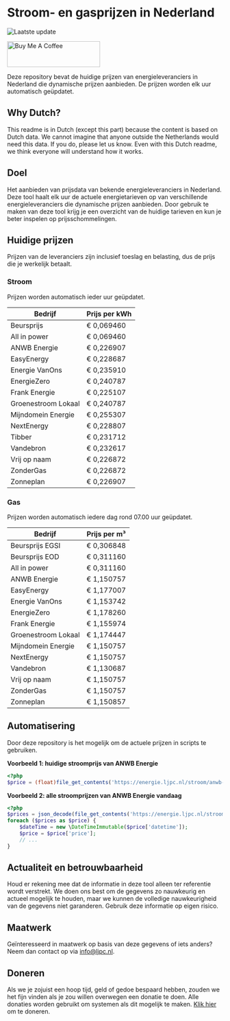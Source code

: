 # Stroom- en gasprijzen in Nederland

![Laatste update](https://img.shields.io/badge/laatste%20update-2025--10--19%2022%3A00%20CET-brightgreen)

<a href="https://www.buymeacoffee.com/Lars-" target="_blank"><img src="https://cdn.buymeacoffee.com/buttons/v2/default-orange.png" alt="Buy Me A Coffee" height="60" style="height: 60px !important;width: 217px !important;" ></a>

Deze repository bevat de huidige prijzen van energieleveranciers in Nederland die dynamische prijzen aanbieden. De prijzen worden elk uur automatisch geüpdatet.

## Why Dutch?

This readme is in Dutch (except this part) because the content is based on Dutch data. We cannot imagine that anyone outside the Netherlands would need this data. If you do, please let us know. Even with this Dutch readme, we think
everyone will understand how it works.

## Doel

Het aanbieden van prijsdata van bekende energieleveranciers in Nederland. Deze tool haalt elk uur de actuele energietarieven op van verschillende energieleveranciers die dynamische prijzen aanbieden. Door gebruik te maken van deze tool
krijg je een overzicht van de huidige tarieven en kun je beter inspelen op prijsschommelingen.

## Huidige prijzen

Prijzen van de leveranciers zijn inclusief toeslag en belasting, dus de prijs die je werkelijk betaalt.

### Stroom

Prijzen worden automatisch ieder uur geüpdatet.

 Bedrijf | Prijs per kWh 
---------|---------------
Beursprijs | € 0,069460
All in power | € 0,069460
ANWB Energie | € 0,226907
EasyEnergy | € 0,228687
Energie VanOns | € 0,235910
EnergieZero | € 0,240787
Frank Energie | € 0,225107
Groenestroom Lokaal | € 0,240787
Mijndomein Energie | € 0,255307
NextEnergy | € 0,228807
Tibber | € 0,231712
Vandebron | € 0,232617
Vrij op naam | € 0,226872
ZonderGas | € 0,226872
Zonneplan | € 0,226907


### Gas

Prijzen worden automatisch iedere dag rond 07.00 uur geüpdatet.

 Bedrijf | Prijs per m³ 
---------|--------------
Beursprijs EGSI | € 0,306848
Beursprijs EOD | € 0,311160
All in power | € 0,311160
ANWB Energie | € 1,150757
EasyEnergy | € 1,177007
Energie VanOns | € 1,153742
EnergieZero | € 1,178260
Frank Energie | € 1,155974
Groenestroom Lokaal | € 1,174447
Mijndomein Energie | € 1,150757
NextEnergy | € 1,150757
Vandebron | € 1,130687
Vrij op naam | € 1,150757
ZonderGas | € 1,150757
Zonneplan | € 1,150857


## Automatisering

Door deze repository is het mogelijk om de actuele prijzen in scripts te gebruiken.

**Voorbeeld 1: huidige stroomprijs van ANWB Energie**

```php
<?php
$price = (float)file_get_contents('https://energie.ljpc.nl/stroom/anwb-energie-nu.txt');

```

**Voorbeeld 2: alle stroomprijzen van ANWB Energie vandaag**

```php
<?php
$prices = json_decode(file_get_contents('https://energie.ljpc.nl/stroom/all-in-power-vandaag.json'),true);
foreach ($prices as $price) {
    $dateTime = new \DateTimeImmutable($price['datetime']);
    $price = $price['price'];
    // ...
}
```

## Actualiteit en betrouwbaarheid

Houd er rekening mee dat de informatie in deze tool alleen ter referentie wordt verstrekt. We doen ons best om de gegevens zo nauwkeurig en actueel mogelijk te houden, maar we kunnen de volledige nauwkeurigheid van de gegevens niet
garanderen. Gebruik deze informatie op eigen risico.

## Maatwerk

Geïnteresseerd in maatwerk op basis van deze gegevens of iets anders? Neem dan contact op
via [info@ljpc.nl](mailto:info@ljpc.nl?subject=Energie%20prijzen).

## Doneren

Als we je zojuist een hoop tijd, geld of gedoe bespaard hebben, zouden we het fijn vinden als je zou willen overwegen een
donatie te doen. Alle donaties worden gebruikt om systemen als dit mogelijk te
maken. [Klik hier](https://www.buymeacoffee.com/Lars-) om te doneren.
